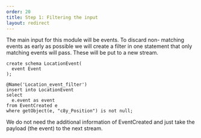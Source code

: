 ```yaml
---
order: 20
title: Step 1: Filtering the input
layout: redirect
---
```


The main input for this module will be events. To discard non- matching events as early as possible we will create a filter in one statement that only matching events will pass.
These will be put to a new stream.

    create schema LocationEvent(
      event Event
    );

    @Name('Location_event_filter')
    insert into LocationEvent
    select
      e.event as event
    from EventCreated e
    where getObject(e, "c8y_Position") is not null;

We do not need the additional information of EventCreated and just take the payload (the event) to the next stream.